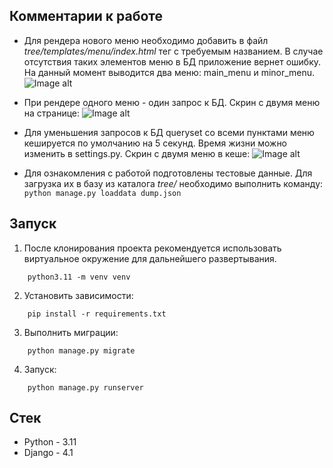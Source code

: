 ## Комментарии к работе

 - Для рендера нового меню необходимо добавить в файл
   *tree/templates/menu/index.html* тег с требуемым названием. В случае отсутствия таких элементов меню в БД приложение вернет ошибку. На данный момент выводится два меню: main_menu и minor_menu. 
   ![Image
   alt](https://github.com/BystrovN/images/raw/main/uptrader_test/tag.png)
   
 - При рендере одного меню - один запрос к БД. Скрин с двумя меню на странице:
	![Image
   alt](https://github.com/BystrovN/images/raw/main/uptrader_test/4_sql.jpeg)
   
 - Для уменьшения запросов к БД queryset со всеми пунктами меню кешируется по умолчанию на 5 секунд. Время жизни можно изменить в settings.py. Скрин с двумя меню в кеше:
	![Image
   alt](https://github.com/BystrovN/images/raw/main/uptrader_test/2_sql.jpeg)
   
 - Для ознакомления с работой подготовлены тестовые данные. Для загрузка их в базу из каталога *tree/* необходимо выполнить команду:
  ``` python manage.py loaddata dump.json ```

## Запуск

1. После клонирования проекта рекомендуется использовать виртуальное окружение для дальнейшего развертывания.
```
	python3.11 -m venv venv
```

2. Установить зависимости:
```
	pip install -r requirements.txt
```

3. Выполнить миграции:
```
	python manage.py migrate
```
4. Запуск:
```
	python manage.py runserver
```


## Стек

 - Python - 3.11
 - Django - 4.1